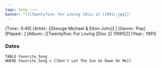 ```yaml
---
tags: Song ⭐⭐⭐ 
banner: "![[Twentyfive: For Loving [Disc 2] (1991).jpg]]"
---
```

[Time:: 5:49]
[Artist:: [[George Michael & Elton John]] ]
[Genre:: Pop]
[Played:: ]
[Album:: [[Twentyfive: For Loving [Disc 2] (1991)]]]
[Year:: 1991]
### Dates
````dataview
TABLE Favorite_Song
WHERE Favorite_Song = [[Don't Let The Sun Go Down On Me]]
````